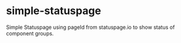 # simple-statuspage
 Simple Statuspage using pageId from statuspage.io to show status of component groups.
